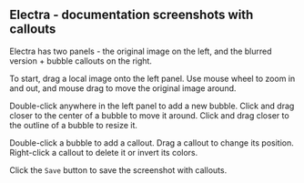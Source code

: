 ## Electra - documentation screenshots with callouts

Electra has two panels - the original image on the left, and the blurred version + bubble callouts on the right.

To start, drag a local image onto the left panel. Use mouse wheel to zoom in and out, and mouse drag to move the original image around.

Double-click anywhere in the left panel to add a new bubble. Click and drag closer to the center of a bubble to move it around. Click and drag closer to the outline of a bubble to resize it.

Double-click a bubble to add a callout. Drag a callout to change its position. Right-click a callout to delete it or invert its colors.

Click the `Save` button to save the screenshot with callouts.
